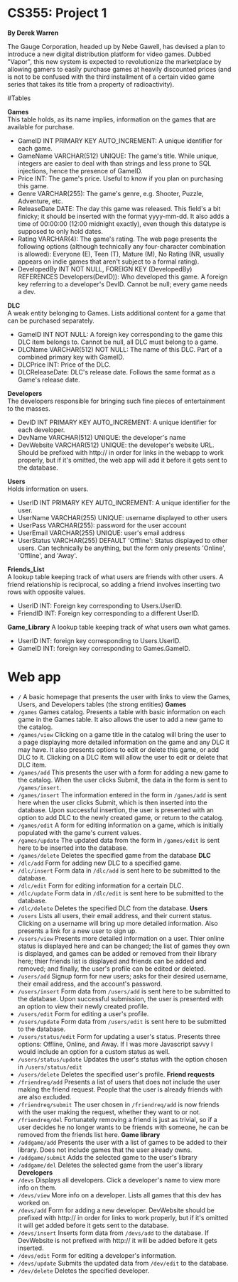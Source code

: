 # CS355: Project 1  
**By Derek Warren**

The Gauge Corporation, headed up by Nebe Gawell, has devised a plan to introduce a new digital distribution platform for video games. Dubbed "Vapor", this new system is expected to revolutionize the marketplace by allowing gamers to easily purchase games at heavily discounted prices (and is not to be confused with the third installment of a certain video game series that takes its title from a property of radioactivity).

#Tables

**Games**  
This table holds, as its name implies, information on the games that are available for purchase.
* GameID INT PRIMARY KEY AUTO_INCREMENT: A unique identifier for each game.
* GameName VARCHAR(512) UNIQUE: The game's title. While unique, integers are easier to deal with than strings and less prone to SQL injections, hence the presence of GameID.
* Price INT: The game's price. Useful to know if you plan on purchasing this game.
* Genre VARCHAR(255): The game's genre, e.g. Shooter, Puzzle, Adventure, etc.
* ReleaseDate DATE: The day this game was released. This field's a bit finicky; it should be inserted with the format yyyy-mm-dd. It also adds a time of 00:00:00 (12:00 midnight exactly), even though this datatype is supposed to only hold dates.
* Rating VARCHAR(4): The game's rating. The web page presents the following options (although technically any four-character combination is allowed): Everyone (E), Teen (T), Mature (M), No Rating (NR, usually appears on indie games that aren't subject to a formal rating).
* DevelopedBy INT NOT NULL, FOREIGN KEY (DevelopedBy) REFERENCES Developers(DevID)): Who developed this game. A foreign key referring to a developer's DevID. Cannot be null; every game needs a dev.

**DLC**  
A weak entity belonging to Games. Lists additional content for a game that can be purchased separately.
* GameID INT NOT NULL: A foreign key corresponding to the game this DLC item belongs to. Cannot be null, all DLC must belong to a game.
* DLCName VARCHAR(512) NOT NULL: The name of this DLC. Part of a combined primary key with GameID.
* DLCPrice INT: Price of the DLC.
* DLCReleaseDate: DLC's release date. Follows the same format as a Game's release date.

**Developers**  
The developers responsible for bringing such fine pieces of entertainment to the masses.
* DevID INT PRIMARY KEY AUTO_INCREMENT: A unique identifier for each developer.
* DevName VARCHAR(512) UNIQUE: the developer's name
* DevWebsite VARCHAR(512) UNIQUE: the developer's website URL. Should be prefixed with http:// in order for links in the webapp to work properly, but if it's omitted, the web app will add it before it gets sent to the database.

**Users**  
Holds information on users.
* UserID INT PRIMARY KEY AUTO_INCREMENT: A unique identifier for the user.
* UserName VARCHAR(255) UNIQUE: username displayed to other users
* UserPass VARCHAR(255): password for the user account
* UserEmail VARCHAR(255) UNIQUE: user's email address
* UserStatus VARCHAR(255) DEFAULT 'Offline': Status displayed to other users. Can technically be anything, but the form only presents 'Online', 'Offline', and 'Away'.

**Friends_List**  
A lookup table keeping track of what users are friends with other users. A friend relationship is reciprocal, so adding a friend involves inserting two rows with opposite values.
* UserID INT: Foreign key corresponding to Users.UserID.
* FriendID INT: Foreign key corresponding to a different UserID. 

**Game_Library**
A lookup table keeping track of what users own what games.
* UserID INT: foreign key corresponding to Users.UserID.
* GameID INT: foreign key corresponding to Games.GameID.

# Web app

* `/` A basic homepage that presents the user with links to view the Games, Users, and Developers tables (the strong entities)
**Games**
* `/games` Games catalog. Presents a table with basic information on each game in the Games table. It also allows the user to add a new game to the catalog.
* `/games/view` Clicking on a game title in the catalog will bring the user to a page displaying more detailed information on the game and any DLC it may have. It also presents options to edit or delete this game, or add DLC to it. Clicking on a DLC item will allow the user to edit or delete that DLC item.
* `/games/add` This presents the user with a form for adding a new game to the catalog. When the user clicks Submit, the data in the form is sent to `/games/insert`.
* `/games/insert` The information entered in the form in `/games/add` is sent here when the user clicks Submit, which is then inserted into the database. Upon successful insertion, the user is presented with an option to add DLC to the newly created game, or return to the catalog.
* `/games/edit` A form for editing information on a game, which is initially populated with the game's current values.
* `/games/update` The updated data from the form in `/games/edit` is sent here to be inserted into the database.
* `/games/delete` Deletes the specified game from the database
**DLC**
* `/dlc/add` Form for adding new DLC to a specified game.
* `/dlc/insert` Form data in `/dlc/add` is sent here to be submitted to the database.
* `/dlc/edit` Form for editing information for a certain DLC.
* `/dlc/update` Form data in `/dlc/edit` is sent here to be submitted to the database.
* `/dlc/delete` Deletes the specified DLC from the database.
**Users**
* `/users` Lists all users, their email address, and their current status. Clicking on a username will bring up more detailed information. Also presents a link for a new user to sign up.
* `/users/view` Presents more detailed information on a user. Thier online status is displayed here and can be changed; the list of games they own is displayed, and games can be added or removed from their library here; thier friends list is displayed and friends can be added and removed; and finally, the user's profile can be edited or deleted.
* `/users/add` Signup form for new users; asks for their desired username, their email address, and the account's password.
* `/users/insert` Form data from `/users/add` is sent here to be submitted to the database. Upon successful submission, the user is presented with an option to view their newly created profile.
* `/users/edit` Form for editing a user's profile.
* `/users/update` Form data from `/users/edit` is sent here to be submitted to the database.
* `/users/status/edit` Form for updating a user's status. Presents three options: Offline, Online, and Away. If I was more Javascript savvy I would include an option for a custom status as well.
* `/users/status/update` Updates the user's status with the option chosen in `/users/status/edit`
* `/users/delete` Deletes the specified user's profile.
**Friend requests**
* `/friendreq/add` Presents a list of users that does not include the user making the friend request. People that the user is already friends with are also excluded.
* `/friendreq/submit` The user chosen in `/friendreq/add` is now friends with the user making the request, whether they want to or not.
* `/friendreq/del` Fortunately removing a friend is just as trivial, so if a user decides he no longer wants to be friends with someone, he can be removed from the friends list here.
**Game library**
* `/addgame/add` Presents the user with a list of games to be added to their library. Does not include games that the user already owns.
* `/addgame/submit` Adds the selected game to the user's library
* `/addgame/del` Deletes the selected game from the user's library
**Developers**
* `/devs` Displays all developers. Click a developer's name to view more info on them.
* `/devs/view` More info on a developer. Lists all games that this dev has worked on.
* `/devs/add` Form for adding a new developer. DevWebsite should be prefixed with http:// in order for links to work properly, but if it's omitted it will get added before it gets sent to the database.
* `/devs/insert` Inserts form data from `/devs/add` to the database. If DevWebsite is not prefixed with http:// it will be added before it gets inserted.
* `/devs/edit` Form for editing a developer's information.
* `/devs/update` Submits the updated data from `/dev/edit` to the database.
* `/dev/delete` Deletes the specified developer.
